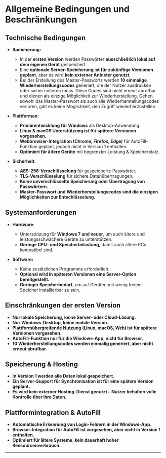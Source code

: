 # Allgemeine Bedingungen und Beschränkungen

## Technische Bedingungen
- **Speicherung:**  
  - In der **ersten Version** werden Passwörter **ausschließlich lokal auf dem eigenen Gerät** gespeichert.  
  - Eine **optionale Server-Speicherung ist für zukünftige Versionen geplant**, aber es wird **kein externer Anbieter genutzt.**   
  - Bei der Erstellung des Master-Passworts werden **10 einmalige Wiederherstellungscodes** generiert, die der Nutzer ausdrucken oder sicher notieren muss. Diese Codes sind nicht erneut abrufbar und dienen als einzige Möglichkeit zur Wiederherstellung. Gehen sowohl das       Master-Passwort als auch alle Wiederherstellungscodes verloren, gibt es keine Möglichkeit, den Zugriff wiederherzustellen.

- **Plattformen:**  
  - **Primärentwicklung für Windows** als Desktop-Anwendung.  
  - **Linux & macOS Unterstützung ist für spätere Versionen vorgesehen.**  
  - **Webbrowser-Integration (Chrome, Firefox, Edge)** für AutoFill-Funktion geplant, jedoch nicht in Version 1 enthalten.  
  - **Optimiert für ältere Geräte** mit begrenzter Leistung & Speicherplatz.  

- **Sicherheit:**  
  - **AES-256-Verschlüsselung** für gespeicherte Passwörter.  
  - **TLS-Verschlüsselung** für sichere Datenübertragungen.  
  - **Keine unverschlüsselte Speicherung oder Übertragung von Passwörtern.**  
  - **Master-Passwort und Wiederherstellungscodes sind die einzigen Möglichkeiten zur Entschlüsselung.**  

## Systemanforderungen
- **Hardware:**  
  - Unterstützung für **Windows 7 und neuer**, um auch ältere und leistungsschwächere Geräte zu unterstützen.  
  - **Geringe CPU- und Speicherbelastung**, damit auch ältere PCs kompatibel sind.  

- **Software:**  
  - Keine zusätzlichen Programme erforderlich.  
  - **Optional wird in späteren Versionen eine Server-Option bereitgestellt.**  
  - **Geringer Speicherbedarf**, um auf Geräten mit wenig freiem Speicher installierbar zu sein.  

## Einschränkungen der ersten Version
- **Nur lokale Speicherung, keine Server- oder Cloud-Lösung.**  
- **Nur Windows-Desktop, keine mobile Version.**  
- **Plattformübergreifende Nutzung (Linux, macOS, Web) ist für spätere Versionen vorgesehen.**  
- **AutoFill-Funktion nur für die Windows-App, nicht für Browser.**  
- **10 Wiederherstellungscodes werden einmalig generiert, aber nicht erneut abrufbar.**  

## Speicherung & Hosting
- **In Version 1 werden alle Daten lokal gespeichert.**  
- **Ein Server-Support für Synchronisation ist für eine spätere Version geplant.**  
- **Es wird kein externer Hosting-Dienst genutzt – Nutzer behalten volle Kontrolle über ihre Daten.**  

## Plattformintegration & AutoFill
- **Automatische Erkennung von Login-Feldern in der Windows-App.**  
- **Browser-Integration für AutoFill ist vorgesehen, aber nicht in Version 1 enthalten.**  
- **Optimiert für ältere Systeme, kein dauerhaft hoher Ressourcenverbrauch.**  

---

